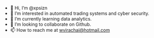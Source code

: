 - 👋 Hi, I’m @xpsizn
- 👀 I’m interested in automated trading systems and cyber security.
- 🌱 I’m currently learning data analytics.
- 💞️ I’m looking to collaborate on Github.
- 📫 How to reach me at wvirachai@hotmail.com

<!---
xpsign/xpsign is a ✨ special ✨ repository because its `README.md` (this file) appears on your GitHub profile.
You can click the Preview link to take a look at your changes.
--->
